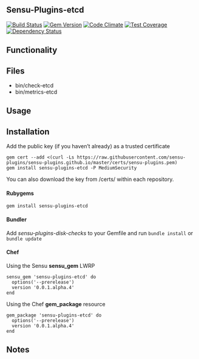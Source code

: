 ## Sensu-Plugins-etcd

[![Build Status](https://travis-ci.org/sensu-plugins/sensu-plugins-etcd.svg?branch=master)](https://travis-ci.org/sensu-plugins/sensu-plugins-etcd)
[![Gem Version](https://badge.fury.io/rb/sensu-plugins-etcd.svg)](http://badge.fury.io/rb/sensu-plugins-etcd)
[![Code Climate](https://codeclimate.com/github/sensu-plugins/sensu-plugins-etcd/badges/gpa.svg)](https://codeclimate.com/github/sensu-plugins/sensu-plugins-etcd)
[![Test Coverage](https://codeclimate.com/github/sensu-plugins/sensu-plugins-etcd/badges/coverage.svg)](https://codeclimate.com/github/sensu-plugins/sensu-plugins-etcd)
[![Dependency Status](https://gemnasium.com/sensu-plugins/sensu-plugins-etcd.svg)](https://gemnasium.com/sensu-plugins/sensu-plugins-etcd)

## Functionality

## Files
 * bin/check-etcd
 * bin/metrics-etcd

## Usage

## Installation

Add the public key (if you haven’t already) as a trusted certificate

```
gem cert --add <(curl -Ls https://raw.githubusercontent.com/sensu-plugins/sensu-plugins.github.io/master/certs/sensu-plugins.pem)
gem install sensu-plugins-etcd -P MediumSecurity
```

You can also download the key from /certs/ within each repository.

#### Rubygems

`gem install sensu-plugins-etcd`

#### Bundler

Add *sensu-plugins-disk-checks* to your Gemfile and run `bundle install` or `bundle update`

#### Chef

Using the Sensu **sensu_gem** LWRP
```
sensu_gem 'sensu-plugins-etcd' do
  options('--prerelease')
  version '0.0.1.alpha.4'
end
```

Using the Chef **gem_package** resource
```
gem_package 'sensu-plugins-etcd' do
  options('--prerelease')
  version '0.0.1.alpha.4'
end
```

## Notes

[1]:[https://travis-ci.org/sensu-plugins/sensu-plugins-etcd]
[2]:[http://badge.fury.io/rb/sensu-plugins-etcd]
[3]:[https://codeclimate.com/github/sensu-plugins/sensu-plugins-etcd]
[4]:[https://codeclimate.com/github/sensu-plugins/sensu-plugins-etcd]
[5]:[https://gemnasium.com/sensu-plugins/sensu-plugins-etcd]
